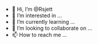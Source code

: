- 👋 Hi, I’m @Rsjett
- 👀 I’m interested in ...
- 🌱 I’m currently learning ...
- 💞️ I’m looking to collaborate on ...
- 📫 How to reach me ...

<!---
Rsjett/Rsjett is a ✨ special ✨ repository because its `README.md` (this file) appears on your GitHub profile.
You can click the Preview link to take a look at your changes.
--->
